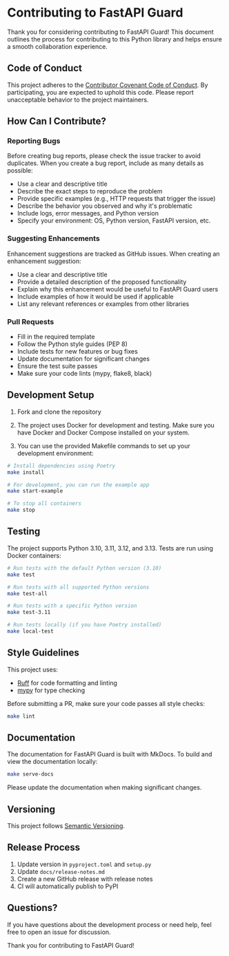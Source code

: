 # Contributing to FastAPI Guard

Thank you for considering contributing to FastAPI Guard! This document outlines the process for contributing to this Python library and helps ensure a smooth collaboration experience.

## Code of Conduct

This project adheres to the [Contributor Covenant Code of Conduct](CODE_OF_CONDUCT.md). By participating, you are expected to uphold this code. Please report unacceptable behavior to the project maintainers.

## How Can I Contribute?

### Reporting Bugs

Before creating bug reports, please check the issue tracker to avoid duplicates. When you create a bug report, include as many details as possible:

- Use a clear and descriptive title
- Describe the exact steps to reproduce the problem
- Provide specific examples (e.g., HTTP requests that trigger the issue)
- Describe the behavior you observed and why it's problematic
- Include logs, error messages, and Python version
- Specify your environment: OS, Python version, FastAPI version, etc.

### Suggesting Enhancements

Enhancement suggestions are tracked as GitHub issues. When creating an enhancement suggestion:

- Use a clear and descriptive title
- Provide a detailed description of the proposed functionality
- Explain why this enhancement would be useful to FastAPI Guard users
- Include examples of how it would be used if applicable
- List any relevant references or examples from other libraries

### Pull Requests

- Fill in the required template
- Follow the Python style guides (PEP 8)
- Include tests for new features or bug fixes
- Update documentation for significant changes
- Ensure the test suite passes
- Make sure your code lints (mypy, flake8, black)

## Development Setup

1. Fork and clone the repository

2. The project uses Docker for development and testing. Make sure you have Docker and Docker Compose installed on your system.

3. You can use the provided Makefile commands to set up your development environment:

```bash
# Install dependencies using Poetry
make install

# For development, you can run the example app
make start-example

# To stop all containers
make stop
```

## Testing

The project supports Python 3.10, 3.11, 3.12, and 3.13. Tests are run using Docker containers:

```bash
# Run tests with the default Python version (3.10)
make test

# Run tests with all supported Python versions
make test-all

# Run tests with a specific Python version
make test-3.11

# Run tests locally (if you have Poetry installed)
make local-test
```

## Style Guidelines

This project uses:
- [Ruff](https://github.com/astral-sh/ruff) for code formatting and linting
- [mypy](https://mypy.readthedocs.io/) for type checking

Before submitting a PR, make sure your code passes all style checks:

```bash
make lint
```

## Documentation

The documentation for FastAPI Guard is built with MkDocs. To build and view the documentation locally:

```bash
make serve-docs
```

Please update the documentation when making significant changes.

## Versioning

This project follows [Semantic Versioning](https://semver.org/).

## Release Process

1. Update version in `pyproject.toml` and `setup.py`
2. Update `docs/release-notes.md`
3. Create a new GitHub release with release notes
4. CI will automatically publish to PyPI

## Questions?

If you have questions about the development process or need help, feel free to open an issue for discussion.

Thank you for contributing to FastAPI Guard!